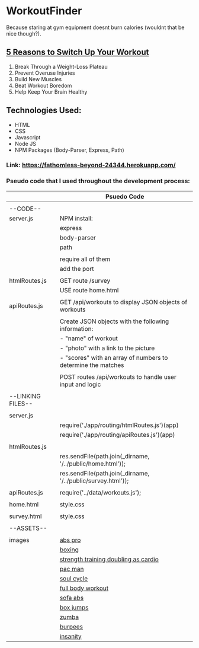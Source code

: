 # WorkoutFinder

Because staring at gym equipment doesnt burn calories (wouldnt that be nice though?).

## [5 Reasons to Switch Up Your Workout](http://www.onemedical.com/blog/live-well/7-reasons-to-switch-up-your-workout/) 

1. Break Through a Weight-Loss Plateau
2. Prevent Overuse Injuries
3. Build New Muscles
4. Beat Workout Boredom
5. Help Keep Your Brain Healthy


## Technologies Used:

* HTML
* CSS
* Javascript
* Node JS
* NPM Packages (Body-Parser, Express, Path)

### Link: https://fathomless-beyond-24344.herokuapp.com/


### Pseudo code that I used throughout the development process:
| | Psuedo Code
------------ | -------------
| |
--CODE-- | | 
server.js | NPM install:
| | express
| | body-parser
| | path
| |
| | require all of them
| | add the port
| |
htmlRoutes.js | GET route /survey
| | USE route home.html
| |
apiRoutes.js | GET /api/workouts to display JSON objects of workouts
| | 
| | Create JSON objects with the following information:
| | - "name" of workout
| | - "photo" with a link to the picture
| | - "scores" with an array of numbers to determine the matches
| | 
| | POST routes /api/workouts to handle user input and logic
| | 
--LINKING FILES-- | | 
| | 
server.js | |
| | require('./app/routing/htmlRoutes.js')(app)
| | require('./app/routing/apiRoutes.js')(app) 
| |
htmlRoutes.js | |
| | res.sendFile(path.join(_dirname, '/../public/home.html'));
| | res.sendFile(path.join(_dirname, '/../public/survey.html'));
| | 
apiRoutes.js | require('../data/workouts.js');
| | 
home.html | style.css
| | 
survey.html | style.css
| | 
--ASSETS-- | |
| | 
images | [abs pro](https://pbs.twimg.com/media/C4ASJdSWIAILhom.jpg)
| | [boxing](https://s-media-cache-ak0.pinimg.com/736x/a0/ed/af/a0edaf61a41c5ca13234e7338d8b23e7.jpg)
| | [strength training doubling as cardio](http://www.womenshealthmag.com/sites/womenshealthmag.com/files/2015/06/30/strength-training-workout-that-doubles-as-cardio11_0.jpg)
| | [pac man](https://s-media-cache-ak0.pinimg.com/originals/78/59/a1/7859a1df0b681cb233288f15ff655063.jpg)
| | [soul cycle](http://159.203.208.244/wp-content/uploads/2015/04/Soul-3.jpg)
| | [full body workout](https://s-media-cache-ak0.pinimg.com/736x/81/ee/75/81ee7551ea7ffd54ef1b79b4b4118551--no-excuses-workout-everyday-workout.jpg)
| | [sofa abs](https://s-media-cache-ak0.pinimg.com/736x/53/46/ab/5346abdac7d58577675dfbca6054fd3b.jpg)
| | [box jumps](http://woduniversity.com/wp-content/uploads/2016/07/im12-700x300.jpg)
| | [zumba](http://global-cdn.skinnyms.com/wp-content/uploads/2015/01/Ditch-the-Workout-Lets-Zumba1.png)
| | [burpees](https://s-media-cache-ak0.pinimg.com/736x/d9/4e/c4/d94ec4ee449811b1688daff33557520d.jpg)
| | [insanity](https://www.lifestyleupdated.com/wp-content/uploads/2012/10/shaun-t-insanity-group.jpg)

